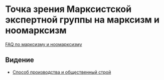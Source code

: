 # Точка зрения Марксистской экспертной группы на марксизм и ноомарксизм

[FAQ по марксизму и ноомарксизму](FAQ.md)

## Видение

- [Способ производства и общественный строй](articles/Способ_производства_и_общественный_строй.md)